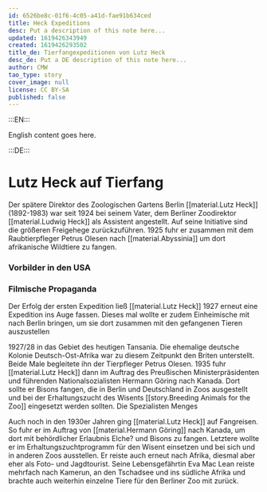 ```yaml
---
id: 6526be8c-01f6-4c05-a41d-fae91b634ced
title: Heck Expeditions
desc: Put a description of this note here...
updated: 1619426343949
created: 1619426293502
title_de: Tierfangexpeditionen von Lutz Heck
desc_de: Put a DE description of this note here...
author: CMW
tao_type: story
cover_image: null
license: CC BY-SA
published: false
---
```


:::EN:::

English content goes here.

:::DE:::

# Lutz Heck auf Tierfang

Der spätere Direktor des Zoologischen Gartens Berlin [[material.Lutz Heck]] (1892-1983) war seit 1924 bei seinem Vater, dem Berliner Zoodirektor [[material.Ludwig Heck]] als Assistent angestellt. Auf seine Initiative sind die größeren Freigehege zurückzuführen. 1925 fuhr er zusammen mit dem Raubtierpfleger Petrus Olesen nach [[material.Abyssinia]] um dort afrikanische Wildtiere zu fangen.

### Vorbilder in den USA

### Filmische Propaganda

Der Erfolg der ersten Expedition ließ [[material.Lutz Heck]] 1927 erneut eine Expedition ins Auge fassen. Dieses mal wollte er zudem Einheimische mit nach Berlin bringen, um sie dort zusammen mit den gefangenen Tieren auszustellen


1927/28 in das Gebiet des heutigen Tansania. Die ehemalige deutsche Kolonie Deutsch-Ost-Afrika war zu diesem Zeitpunkt den Briten unterstellt. Beide Male begleitete ihn der Tierpfleger Petrus Olesen.
1935 fuhr [[material.Lutz Heck]] dann im Auftrag des Preußischen Ministerpräsidenten und führenden Nationalsozialisten Hermann Göring nach Kanada. Dort sollte er Bisons fangen, die in Berlin und Deutschland in Zoos ausgestellt und bei der Erhaltungszucht des Wisents [[story.Breeding Animals for the Zoo]] eingesetzt werden sollten.
Die Spezialisten
Menges

Auch noch in den 1930er Jahren ging [[material.Lutz Heck]] auf Fangreisen. So fuhr er im Auftrag von [[material.Hermann Göring]] nach Kanada, um dort mit behördlicher Erlaubnis Elche? und Bisons zu fangen. Letztere wollte er im Erhaltungszuchtprogramm für den Wisent einsetzen und bei sich und in anderen Zoos ausstellen. Er reiste auch erneut nach Afrika, diesmal aber eher als Foto- und Jagdtourist. Seine Lebensgefährtin Eva Mac Lean reiste mehrfach nach Kamerun, an den Tschadsee und ins südliche Afrika und brachte auch weiterhin einzelne Tiere für den Berliner Zoo mit zurück.
